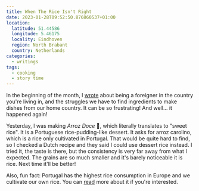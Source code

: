 ```yaml
---
title: When The Rice Isn't Right
date: 2023-01-28T09:52:50.876860537+01:00
location:
  latitude: 51.44586
  longitude: 5.46175
  locality: Eindhoven
  region: North Brabant
  country: Netherlands
categories:
  - writings
tags:
  - cooking
  - story time
---
```


In the beginning of the month, I [wrote](/2023/01/06/when-you-dont-know-the-ingredients) about being a foreigner in the country you're living in, and the struggles we have to find ingredients to make dishes from our home country. It can be so frustrating! And well... it happened again!

Yesterday, I was making _Arroz Doce_ 🍚, which literally translates to "sweet rice". It is a Portuguese rice-pudding-like dessert. It asks for arroz carolino, which is a rice only cultivated in Portugal. That would be quite hard to find, so I checked a Dutch recipe and they said I could use dessert rice instead. I tried it, the taste is there, but the consistency is very far away from what I expected. The grains are so much smaller and it's barely noticeable it is rice. Next time it'll be better!

Also, fun fact: Portugal has the highest rice consumption in Europe and we cultivate our own rice. You can [read](https://catavino.net/portuguese-rice-arroz-carolino/) more about it if you're interested.
